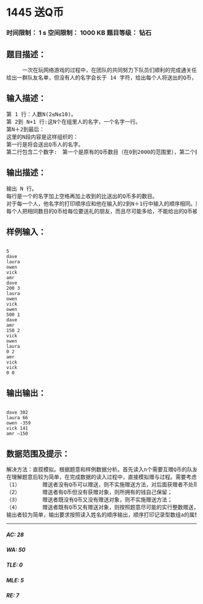 # 1445 送Q币   
### 时间限制： 1 s     空间限制： 1000 KB     题目等级： 钻石  
## 题目描述：  

<pre>
     一次在玩网络游戏的过程中，在团队的共同努力下队员们顺利的完成通关任务，为了庆祝这个伟大的胜利，有人提议朋友之间需要互赠Q币，为了确定每个人收到的礼物比送出的多多少这个问题，他们不得不需求你的帮助，要求你设计一个程序来解决每个人收到的礼物比送出的多多少的问题。 在这一个问题中，每个人都准备了一些Q币来赠送，而这些Q币将会被平均分给那些将收到他的Q币的人。 然而，在任何一群朋友中，有些人将送出较多的Q币(可能是因为有较多的朋友)，有些人有准备了较多的Q币。
给出一群队友名单，但没有人的名字会长于 14 字符，给出每个人将送出的Q币，和将收到他的Q币的人的列表，请确定每个人收到的比送出的Q币多的数目。
</pre>
  
  
## 输入描述：  

<pre>
第 1 行：人数N(2≤N≤10)。
第 2到 N+1 行:这N个在组里人的名字，一个名字一行。
第N＋2到最后：
这里的N段内容是这样组织的：
第一行是将会送出Q币人的名字。
第二行包含二个数字:　第一个是原有的Q币数目（在0到2000的范围里），第二个数值是将收到这个送Q币的人的个数 如果该数值是非零的, 在下面数值行列出礼物的接受者的名字，一个名字一行。
</pre>
  
  
## 输出描述：  

<pre>
输出 N 行。
每行是一个的名字加上空格再加上收到的比送出的Q币多的数目。
对于每一个人，他名字的打印顺序应和他在输入的2到N＋1行中输入的顺序相同。所有的送礼的钱都是整数。
每个人把相同数目的Q币给每位要送礼的朋友，而且尽可能多给，不能给出的Q币被送礼者自己保留。
</pre>
  
  
## 样例输入：  

<pre><code>
5
dave
laura
owen
vick
amr
dave
200 3
laura
owen
vick
owen
500 1
dave
amr
150 2
vick
owen
laura
0 2
amr
vick
vick
0 0
</code></pre>
  
  
## 输出输出：  

<pre><code>
dave 302
laura 66
owen -359
vick 141
amr –150
</code></pre>
  
  
## 数据范围及提示：  

<pre>
解决方法：直叙模拟。根据题意和样例数据分析。首先读入n个需要互赠Q币的队友，然后依次读入这n个人的姓名，从n+1行开始至最后一共有n组数据，每一组数据的第一行表示需要送礼者的名字，第二行是送礼者的所拥有的Q币的数量（变量money_to_give）,和需要赠送的人数（变量n_receive），接下来的m行为礼物接收者的名单。从题意结果可以看出，可以用记录性描述送Q币者属性：name（姓名)、account（自己所拥有的Q币）、received（收到的Q币）和remain(自己保留的Q币)。
在理解题意后较为简单，在完成数据的读入过程中，直接模拟赠与过程。需要考虑一下几种情况：
（1）       赠送者没有Q币可以赠送，则不实施赠送方法，对后面获赠者不处理；
（2）       赠送者有Q币但没有获赠对象，则所拥有的钱自己保留；
（3）       赠送者既没有Q币又没有赠送对象，则不实施赠送方法；
（4）       赠送者既有Q币又有赠送对象，则按照题意尽可能的实行整数赠送，实施赠送办法；
输出者较为简单，输出要求按照读入姓名的顺序输出，顺序打印记录型数组a的属性received（收到的Q币）减掉account（自己所拥有的Q币）和remain(自己保留的Q币)的差值即可。
</pre>
  
  
***  

##### AC: 28  
##### WA: 50  
##### TLE: 0  
##### MLE: 5  
##### RE: 7  
